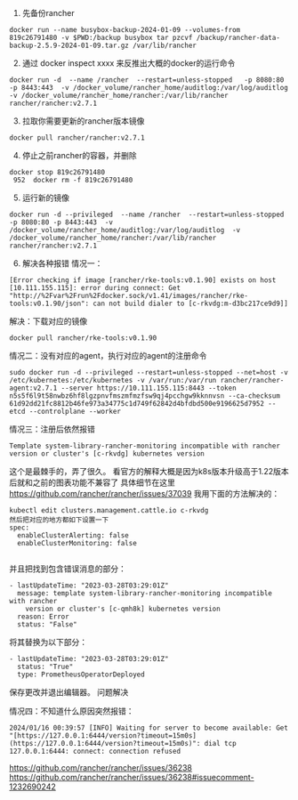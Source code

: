 1. 先备份rancher
```
docker run --name busybox-backup-2024-01-09 --volumes-from 819c26791480 -v $PWD:/backup busybox tar pzcvf /backup/rancher-data-backup-2.5.9-2024-01-09.tar.gz /var/lib/rancher

```
2. 通过 docker inspect   xxxx 来反推出大概的docker的运行命令
```
docker run -d  --name /rancher  --restart=unless-stopped   -p 8080:80 -p 8443:443  -v /docker_volume/rancher_home/auditlog:/var/log/auditlog  -v /docker_volume/rancher_home/rancher:/var/lib/rancher   rancher/rancher:v2.7.1

```
3. 拉取你需要更新的rancher版本镜像
  ```
  docker pull rancher/rancher:v2.7.1

```
4. 停止之前rancher的容器，并删除
 ```
 docker stop 819c26791480
  952  docker rm -f 819c26791480

```
  5. 运行新的镜像
  ```
  docker run -d --privileged  --name /rancher  --restart=unless-stopped   -p 8080:80 -p 8443:443  -v /docker_volume/rancher_home/auditlog:/var/log/auditlog  -v /docker_volume/rancher_home/rancher:/var/lib/rancher   rancher/rancher:v2.7.1

```
6.  解决各种报错
情况一：
```
[Error checking if image [rancher/rke-tools:v0.1.90] exists on host [10.111.155.115]: error during connect: Get "http://%2Fvar%2Frun%2Fdocker.sock/v1.41/images/rancher/rke-tools:v0.1.90/json": can not build dialer to [c-rkvdg:m-d3bc217ce9d9]]
```
解决：下载对应的镜像 
```
docker pull rancher/rke-tools:v0.1.90

```
情况二：没有对应的agent，执行对应的agent的注册命令
```
sudo docker run -d --privileged --restart=unless-stopped --net=host -v /etc/kubernetes:/etc/kubernetes -v /var/run:/var/run rancher/rancher-agent:v2.7.1 --server https://10.111.155.115:8443 --token n5s5f6l9t58nwbz6hf8lgzpnvfmszmfmzfsw9qj4pcchgw9kknnvsn --ca-checksum 61d92dd21fc8812b46fe973a34775c1d749f62842d4bfdbd500e9196625d7952 --etcd --controlplane --worker

```

情况三：注册后依然报错
```
Template system-library-rancher-monitoring incompatible with rancher version or cluster's [c-rkvdg] kubernetes version
```
这个是最棘手的，弄了很久。
看官方的解释大概是因为k8s版本升级高于1.22版本后就和之前的图表功能不兼容了
具体细节在这里
https://github.com/rancher/rancher/issues/37039
我用下面的方法解决的：
```
kubectl edit clusters.management.cattle.io c-rkvdg
然后把对应的地方都如下设置一下
spec:
  enableClusterAlerting: false
  enableClusterMonitoring: false


```
并且把找到包含错误消息的部分：

```
- lastUpdateTime: "2023-03-28T03:29:01Z"
  message: template system-library-rancher-monitoring incompatible with rancher
    version or cluster's [c-qmh8k] kubernetes version
  reason: Error
  status: "False"
```

将其替换为以下部分：

```
- lastUpdateTime: "2023-03-28T03:29:01Z"
  status: "True"
  type: PrometheusOperatorDeployed
```

保存更改并退出编辑器。
问题解决

情况四：不知道什么原因突然报错：
```
2024/01/16 00:39:57 [INFO] Waiting for server to become available: Get "[https://127.0.0.1:6444/version?timeout=15m0s](https://127.0.0.1:6444/version?timeout=15m0s)": dial tcp 127.0.0.1:6444: connect: connection refused
```
https://github.com/rancher/rancher/issues/36238
https://github.com/rancher/rancher/issues/36238#issuecomment-1232690242